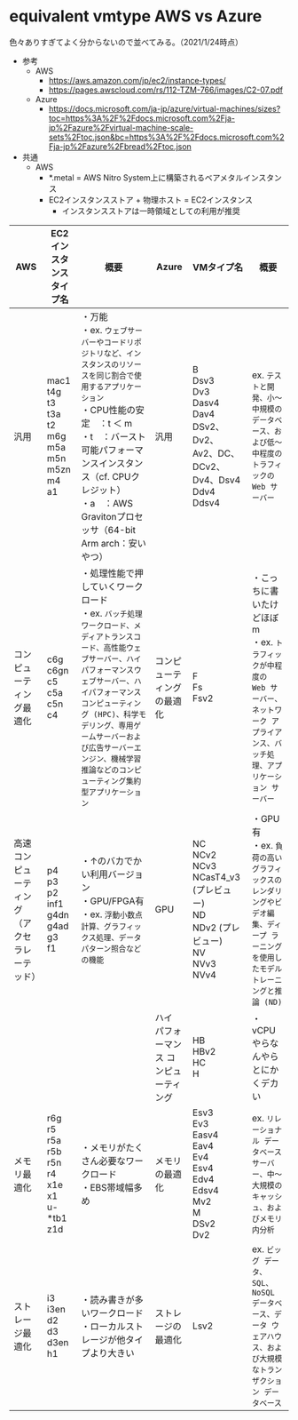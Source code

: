 # equivalent vmtype AWS vs Azure

色々ありすぎてよく分からないので並べてみる。（2021/1/24時点）

* 参考
    * AWS
        * <https://aws.amazon.com/jp/ec2/instance-types/>
        * <https://pages.awscloud.com/rs/112-TZM-766/images/C2-07.pdf>
    * Azure
        * <https://docs.microsoft.com/ja-jp/azure/virtual-machines/sizes?toc=https%3A%2F%2Fdocs.microsoft.com%2Fja-jp%2Fazure%2Fvirtual-machine-scale-sets%2Ftoc.json&bc=https%3A%2F%2Fdocs.microsoft.com%2Fja-jp%2Fazure%2Fbread%2Ftoc.json>
* 共通
    * AWS
        * *.metal = AWS Nitro System上に構築されるベアメタルインスタンス
        * EC2インスタンスストア + 物理ホスト = EC2インスタンス
            * インスタンスストアは一時領域としての利用が推奨

|AWS|EC2インスタンスタイプ名|概要|Azure|VMタイプ名|概要|
|-|-|-|-|-|-|
|汎用|mac1<br>t4g<br>t3<br>t3a<br>t2<br>m6g<br>m5a<br>m5n<br>m5zn<br>m4<br>a1|・万能<br>・ex. `ウェブサーバーやコードリポジトリなど、インスタンスのリソースを同じ割合で使用するアプリケーション`<br>・CPU性能の安定　：t ＜ m<br>・t　：バースト可能パフォーマンスインスタンス（cf. CPUクレジット）<br>・a　：AWS Gravitonプロセッサ（64-bit Arm arch：安いやつ）|汎用|B<br>Dsv3<br>Dv3<br>Dasv4<br>Dav4<br>DSv2、Dv2、Av2、DC、DCv2、Dv4、Dsv4<br>Ddv4<br>Ddsv4|ex. `テストと開発、小～中規模のデータベース、および低～中程度のトラフィックの Web サーバー`|
|コンピューティング最適化|c6g<br>c6gn<br>c5<br>c5a<br>c5n<br>c4|・処理性能で押していくワークロード<br>・ex. `バッチ処理ワークロード、メディアトランスコード、高性能ウェブサーバー、ハイパフォーマンスウェブサーバー、ハイパフォーマンスコンピューティング (HPC)、科学モデリング、専用ゲームサーバーおよび広告サーバーエンジン、機械学習推論などのコンピューティング集約型アプリケーション`|コンピューティングの最適化|F<br>Fs<br>Fsv2|・こっちに書いたけどほぼm<br>・ex. `トラフィックが中程度の Web サーバー、ネットワーク アプライアンス、バッチ処理、アプリケーション サーバー`|
|高速コンピューティング（アクセラレーテッド）|p4<br>p3<br>p2<br>inf1<br>g4dn<br>g4ad<br>g3<br>f1|・↑のバカでかい利用バージョン<br>・GPU/FPGA有<br>・ex. `浮動小数点計算、グラフィックス処理、データパターン照合などの機能`|GPU|NC<br>NCv2<br>NCv3<br>NCasT4_v3 (プレビュー)<br>ND<br>NDv2 (プレビュー)<br>NV<br>NVv3<br>NVv4|・GPU有<br>・ex. `負荷の高いグラフィックスのレンダリングやビデオ編集、ディープ ラーニングを使用したモデル トレーニングと推論 (ND) `|
||||ハイ パフォーマンス コンピューティング|HB<br>HBv2<br>HC<br>H|・vCPUやらなんやらとにかくデカい|
|メモリ最適化|r6g<br>r5<br>r5a<br>r5b<br>r5n<br>r4<br>x1e<br>x1<br>u-*tb1<br>z1d|・メモリがたくさん必要なワークロード<br>・EBS帯域幅多め|メモリの最適化|Esv3<br>Ev3<br>Easv4<br>Eav4<br>Ev4<br>Esv4<br>Edv4<br>Edsv4<br>Mv2<br>M<br>DSv2<br>Dv2|ex. `リレーショナル データベース サーバー、中～大規模のキャッシュ、およびメモリ内分析`|
|ストレージ最適化|i3<br>i3en<br>d2<br>d3<br>d3en<br>h1|・読み書きが多いワークロード<br>・ローカルストレージが他タイプより大きい|ストレージの最適化|Lsv2|ex. `ビッグ データ、SQL、NoSQL データベース、データ ウェアハウス、および大規模なトランザクション データベース`|
